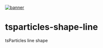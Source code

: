 [![banner](https://particles.js.org/images/banner2.png)](https://particles.js.org)

# tsparticles-shape-line

tsParticles line shape
